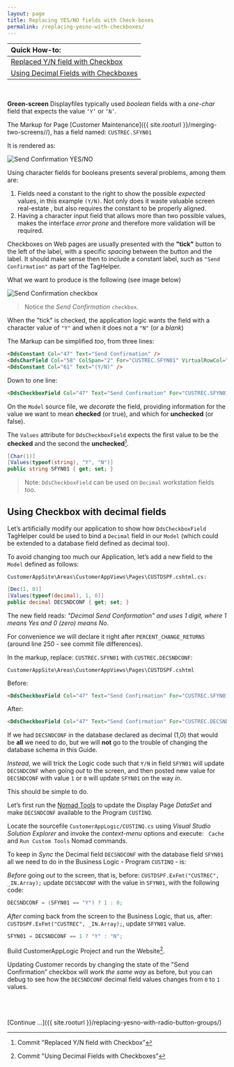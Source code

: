 ```yaml
---
layout: page
title: Replacing YES/NO fields with Check-boxes
permalink: /replacing-yesno-with-checkboxes/
---
```

| Quick How-to: 
|:-------------
| [Replaced Y/N field with Checkbox](https://github.com/ASNA/SunFarm/search?q=Replaced+Y%2FN+field+with+Checkbox&type=commits)
| [Using Decimal Fields with Checkboxes](https://github.com/ASNA/SunFarm/search?q=Using+Decimal+Fields+with+Checkboxes&type=commits)

<br>

**Green-screen** Displayfiles typically used *boolean* fields with a *one-char* field that expects the value `‘Y’` or `’N’`. 

The Markup for Page [Customer Maintenance]({{ site.rooturl }}/merging-two-screens//), has a field named: `CUSTREC.SFYN01`

It is rendered as:

![Send Confirmation YES/NO](/images/page-two-checkbox-01.png/)

Using character fields for booleans presents several problems, among them are:

1. Fields need a constant to the right to show the possible *expected* values, in this example `(Y/N)`. Not only does it waste valuable screen real-estate , but also requires the constant to be properly aligned.
2. Having a character input field that allows more than two possible values, makes the interface *error prone* and therefore more validation will be required.

Checkboxes on Web pages are usually presented with the **"tick"** button to the left of the label, with a specific *spacing* between the button and the label. It should make sense then to include a constant label, such as `"Send Confirmation"` as part of the TagHelper.

What we want to produce is the following (see image below)

![Send Confirmation checkbox](/images/page-two-checkbox-02.png/)

>Notice the *Send Confirmation* `checkbox`.

When the "tick" is checked, the application logic wants the field with a character value of `"Y"` and when it does not a `"N"` (or a *blank*)

The Markup can be simplified *too*, from three lines:

```html
<DdsConstant Col="47" Text="Send Confirmation" />
<DdsCharField Col="58" ColSpan="2" For="CUSTREC.SFYN01" VirtualRowCol="18,27" />
<DdsConstant Col="61" Text="(Y/N)" />
```

Down to one line:

```html
<DdsCheckboxField Col="47" Text="Send Confirmation" For="CUSTREC.SFYN01" VirtualRowCol="18,27" />
```

On the `Model` source file, we *decorate* the field, providing information for the value we want to mean **checked** (or true), and which for **unchecked** (or false). 

The `Values` attribute for `DdsCheckboxField` expects the first value to be the **checked** and the second the **unchecked**[^1].

```cs
[Char(1)]
[Values(typeof(string), "Y", "N")]
public string SFYN01 { get; set; }
```

>Note: `DdsCheckboxField` can be used on `Decimal` workstation fields *too*.

## Using Checkbox with decimal fields

Let’s artificially modify our application to show how `DdsCheckboxField` TagHelper could be used to bind a `Decimal` field in our `Model` (which could be extended to a database field defined as decimal too).

To avoid changing too much our Application, let’s add a new field to the `Model` defined as follows:

~~~
CustomerAppSite\Areas\CustomerAppViews\Pages\CUSTDSPF.cshtml.cs:
~~~

```cs
[Dec(1, 0)]
[Values(typeof(decimal), 1, 0)]
public decimal DECSNDCONF { get; set; }
```

The new field reads: *"Decimal Send Conformation" and uses 1 digit, where 1 means Yes and 0 (zero) means No*.

For convenience we will declare it right after `PERCENT_CHANGE_RETURNS` (around line 250 - see commit file differences).

In the markup, replace: `CUSTREC.SFYN01` with `CUSTREC.DECSNDCONF`:

~~~
CustomerAppSite\Areas\CustomerAppViews\Pages\CUSTDSPF.cshtml
~~~

Before:

```html
<DdsCheckboxField Col="47" Text="Send Confirmation" For="CUSTREC.SFYN01" VirtualRowCol="18,27" />
```

After:

```html
<DdsCheckboxField Col="47" Text="Send Confirmation" For="CUSTREC.DECSNDCONF" VirtualRowCol="18,27" />
```

If we had `DECSNDCONF` in the database declared as decimal (1,0) that would be **all** we need to do, but we will **not** go to the trouble of changing the database schema in this Guide.

*Instead*, we will trick the Logic code such that `Y/N` in field `SFYN01` will update `DECSNDCONF` when going *out* to the screen, and then posted new value for `DECSNDCONF` with value `1` or `0` will update `SFYN01` on the way *in*. 

This should be simple to do.

Let’s  first run the [Nomad Tools](https://asnaqsys.github.io/concepts/enhancements/nomad-tools.html) to update the Display Page *DataSet* and make `DECSNDCONF` available to the Program `CUSTINQ`.

Locate the sourcefile `CustomerAppLogic/CUSTINQ.cs` using *Visual Studio Solution Explorer* and invoke the *context-menu* options and execute: ` Cache` and `Run Custom Tools` Nomad commands.

To keep in *Sync* the Decimal field `DECSNDCONF` with the database field `SFYN01` all we need to do in the Business Logic - Program `CUSTINQ` - is:

*Before* going *out* to the screen, that is, before: `CUSTDSPF.ExFmt("CUSTREC", _IN.Array);` update `DECSNDCONF` with the value in `SFYN01`, with the following code:

```cs
DECSNDCONF = (SFYN01 == "Y") ? 1 : 0;
```

*After* coming back from the screen to the Business Logic, that us, after: `CUSTDSPF.ExFmt("CUSTREC", _IN.Array);`, update `SFYN01` value.

```cs
SFYN01 = DECSNDCONF == 1 ? "Y" : "N";
```
Build CustomerAppLogic Project and run the Website[^2].

Updating Customer records by changing the state of the "Send Confirmation” checkbox will work *the same way* as before, but you can debug to see how the `DECSNDCONF` decimal field values changes from `0` to `1` values.

<br>
<br>
<br>
[Continue ...]({{ site.rooturl }}/replacing-yesno-with-radio-button-groups/)


[^1]: Commit "Replaced Y/N field with Checkbox”
[^2]: Commit "Using Decimal Fields with Checkboxes”
